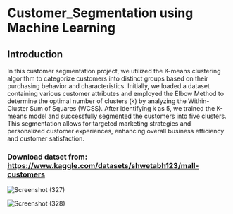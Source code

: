 # Customer_Segmentation using Machine Learning

## Introduction

In this customer segmentation project, we utilized the K-means clustering algorithm to categorize customers into distinct groups based on their purchasing behavior and characteristics. Initially, we loaded a dataset containing various customer attributes and employed the Elbow Method to determine the optimal number of clusters (k) by analyzing the Within-Cluster Sum of Squares (WCSS). After identifying k as 5, we trained the K-means model and successfully segmented the customers into five clusters. This segmentation allows for targeted marketing strategies and personalized customer experiences, enhancing overall business efficiency and customer satisfaction.

### Download datset from: https://www.kaggle.com/datasets/shwetabh123/mall-customers

![Screenshot (327)](https://github.com/Pradeep24032004/Customer_Segmentation/assets/118010705/9180cca8-e1cd-40cc-aaf5-53aa0c2bf056)

![Screenshot (328)](https://github.com/Pradeep24032004/Customer_Segmentation/assets/118010705/d10c1ed2-a907-4e86-a18c-ecd831fd7708)
